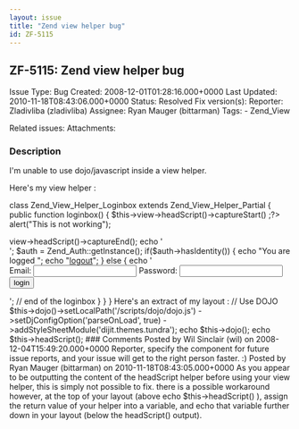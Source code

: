 ```yaml
---
layout: issue
title: "Zend view helper bug"
id: ZF-5115
---
```


ZF-5115: Zend view helper bug
-----------------------------

 Issue Type: Bug Created: 2008-12-01T01:28:16.000+0000 Last Updated: 2010-11-18T08:43:06.000+0000 Status: Resolved Fix version(s): 
 Reporter:  Zladivliba (zladivliba)  Assignee:  Ryan Mauger (bittarman)  Tags: - Zend\_View
 
 Related issues: 
 Attachments: 
### Description

I'm unable to use dojo/javascript inside a view helper.

Here's my view helper :

class Zend\_View\_Helper\_Loginbox extends Zend\_View\_Helper\_Partial { public function loginbox() { $this->view->headScript()->captureStart() ;?>  
 alert("This is not working");  
 <?php $this->view->headScript()->captureEnd();

 
        echo '<div id="loginbox" class="loginbox">';
    
        $auth = Zend_Auth::getInstance();
        if($auth->hasIdentity())
        {
            echo "You are logged ";
            echo "<a href='/user/logout'>logout</a>";
        }
        else 
        {
            echo '<form method="post" action="/user/login" id="loginform">
                        <label for="email">Email:</label>
                        <input type="text" name="email" />
                        <label for="password">Password: </label>
                        <input type="password" name="password" />
                        <input type="submit" id="loginButton" value="login" />
                    </form>
                    <div id="loginerrors"></div>
                    </div>'; // end of the loginbox
        }           
    }


}

Here's an extract of my layout : // Use DOJO $this->dojo()->setLocalPath('/scripts/dojo/dojo.js') ->setDjConfigOption('parseOnLoad', true)  
 ->addStyleSheetModule('dijit.themes.tundra'); echo $this->dojo(); echo $this->headScript();

 

 

### Comments

Posted by Wil Sinclair (wil) on 2008-12-04T15:49:20.000+0000

Reporter, specify the component for future issue reports, and your issue will get to the right person faster. :)

 

 

Posted by Ryan Mauger (bittarman) on 2010-11-18T08:43:05.000+0000

As you appear to be outputting the content of the headScript helper before using your view helper, this is simply not possible to fix.

there is a possible workaround however, at the top of your layout (above echo $this->headScript() ), assign the return value of your helper into a variable, and echo that variable further down in your layout (below the headScript() output).

 

 